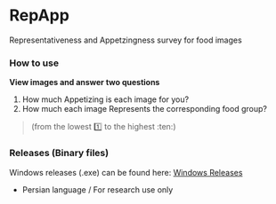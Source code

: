 # RepApp
Representativeness and Appetzingness survey for food images


### How to use
**View images and answer two questions**
1. How much Appetizing is each image for you?
2. How much each image Represents the corresponding food group?
> (from the lowest :one: to the highest :ten:)

### Releases (Binary files)
Windows releases (.exe) can be found here: [Windows Releases](https://github.com/saeedmhq/RepApp/Releases)


- Persian language / For research use only